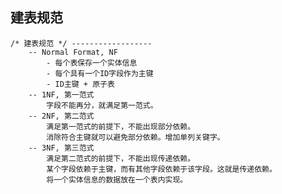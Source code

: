 ##  建表规范

    
    /* 建表规范 */ ------------------
        -- Normal Format, NF
            - 每个表保存一个实体信息
            - 每个具有一个ID字段作为主键
            - ID主键 + 原子表
        -- 1NF, 第一范式
            字段不能再分，就满足第一范式。
        -- 2NF, 第二范式
            满足第一范式的前提下，不能出现部分依赖。
            消除符合主键就可以避免部分依赖。增加单列关键字。
        -- 3NF, 第三范式
            满足第二范式的前提下，不能出现传递依赖。
            某个字段依赖于主键，而有其他字段依赖于该字段。这就是传递依赖。
            将一个实体信息的数据放在一个表内实现。
    
 